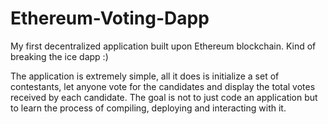 # Ethereum-Voting-Dapp
My first decentralized application built upon Ethereum blockchain. Kind of breaking the ice dapp :)

The application is extremely simple, all it does is initialize a set of contestants, let anyone vote for the candidates and display the total votes received by each candidate. 
The goal is not to just code an application but to learn the process of compiling, deploying and interacting with it.

